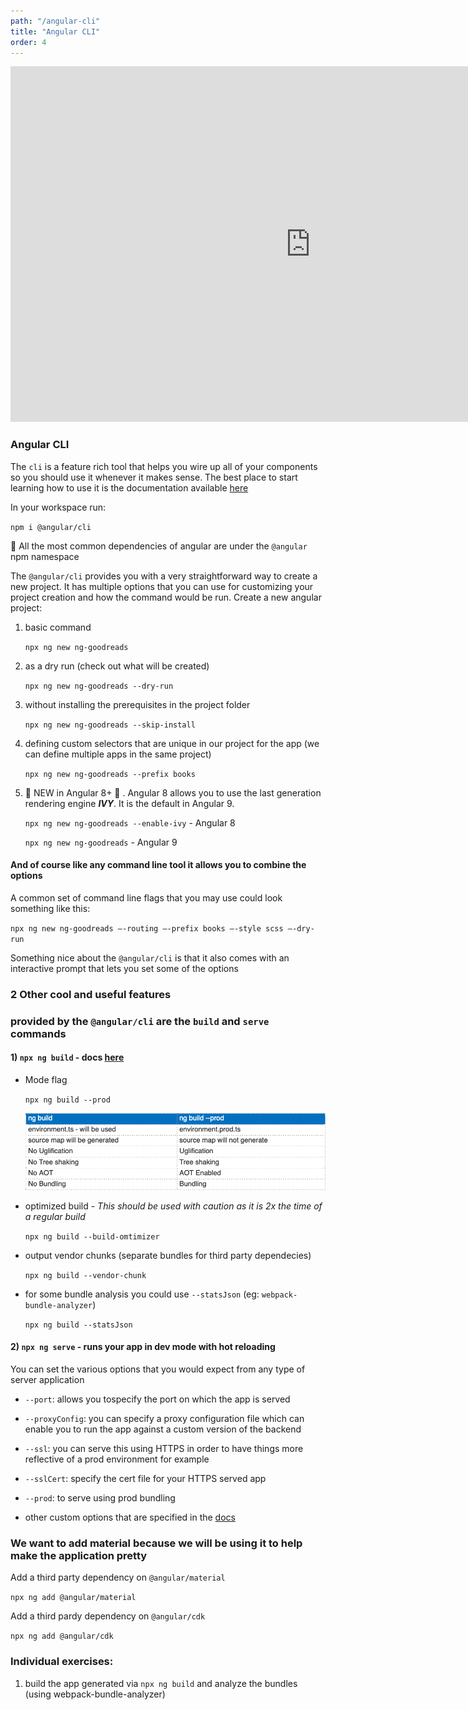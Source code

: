 ```yaml
---
path: "/angular-cli"
title: "Angular CLI"
order: 4
---
```


<iframe src="https://docs.google.com/presentation/d/1tq-M1JVgnzPaMWe2gz2Za6ikyiugM7JJeULxeE87MR0/embed?start=false&loop=false&delayms=30000" frameborder="0" width="960" height="569" allowfullscreen="true" mozallowfullscreen="true" webkitallowfullscreen="true"></iframe>

### Angular CLI


The `cli` is a feature rich tool that helps you wire up all of your components so you should use it whenever it makes
sense. The best place to start learning how to use it is the documentation available [here](https://angular.io/cli)


In your workspace run:

`npm i @angular/cli`

🍕 All the most common dependencies of angular are under the `@angular` npm namespace

The `@angular/cli` provides you with a very straightforward way to create a new project. It has multiple options that 
you can use for customizing your project creation and how the command would be run.
Create a new angular project:

1) basic command

    `npx ng new ng-goodreads`

2) as a dry run (check out what will be created)

    `npx ng new ng-goodreads --dry-run`

3) without installing the prerequisites in the project folder

    `npx ng new ng-goodreads --skip-install`

4) defining custom selectors that are unique in our project for the app (we can define multiple apps in the same project)

    `npx ng new ng-goodreads --prefix books`

5) 💫 NEW in Angular 8+ 💫 . Angular 8 allows you to use the last generation rendering engine **_IVY_**. It is the default in Angular 9.

    `npx ng new ng-goodreads --enable-ivy` - Angular 8

    `npx ng new ng-goodreads` - Angular 9


#### And of course like any command line tool it allows you to combine the options

A common set of command line flags that you may use could look something like this:

`npx ng new ng-goodreads —-routing —-prefix books —-style scss —-dry-run`

Something nice about the `@angular/cli` is that it also comes with an interactive prompt that lets you set 
some of the options

### 2 Other cool and useful features
### provided by the `@angular/cli` are the `build` and `serve` commands

#### 1) `npx ng build` - docs [here](https://angular.io/cli/build)

- Mode flag

    `npx ng build --prod`

    ![dev_v_prod](./images/dev_v_prod.png)

- optimized build - _This should be used with caution as it is 2x the time of a regular build_

    `npx ng build --build-omtimizer`

- output vendor chunks (separate bundles for third party dependecies)

    `npx ng build --vendor-chunk`

- for some bundle analysis you could use `--statsJson` (eg: `webpack-bundle-analyzer`)

    `npx ng build --statsJson`


#### 2) `npx ng serve` - runs your app in dev mode with hot reloading

You can set the various options that you would expect from any type of server application

- `--port`: allows you tospecify the port on which the app is served

- `--proxyConfig`: you can specify a proxy configuration file which can enable you to run the app against 
a custom version of the backend

- `--ssl`: you can serve this using HTTPS in order to have things more reflective of a prod environment for example

- `--sslCert`: specify the cert file for your HTTPS served app

- `--prod`: to serve using prod bundling

- other custom options that are specified in the [docs](https://angular.io/cli/serve)


### We want to add material because we will be using it to help make the application pretty

Add a third party dependency on `@angular/material`

`npx ng add @angular/material`

Add a third pardy dependency on `@angular/cdk`

`npx ng add @angular/cdk`


### Individual exercises:

1) build the app generated via `npx ng build` and analyze the bundles (using webpack-bundle-analyzer)
